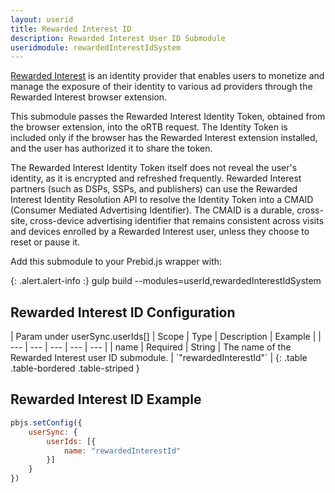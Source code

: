 ```yaml
---
layout: userid
title: Rewarded Interest ID
description: Rewarded Interest User ID Submodule
useridmodule: rewardedInterestIdSystem
---
```


[Rewarded Interest](https://www.rewardedinterest.com/) is an identity provider that enables users to monetize and manage the exposure of their identity to various ad providers through the Rewarded Interest browser extension.

This submodule passes the Rewarded Interest Identity Token, obtained from the browser extension, into the oRTB request. The Identity Token is included only if the browser has the Rewarded Interest extension installed, and the user has authorized it to share the token.

The Rewarded Interest Identity Token itself does not reveal the user's identity, as it is encrypted and refreshed frequently. Rewarded Interest partners (such as DSPs, SSPs, and publishers) can use the Rewarded Interest Identity Resolution API to resolve the Identity Token into a CMAID (Consumer Mediated Advertising Identifier). The CMAID is a durable, cross-site, cross-device advertising identifier that remains consistent across visits and devices enrolled by a Rewarded Interest user, unless they choose to reset or pause it.

Add this submodule to your Prebid.js wrapper with:

{: .alert.alert-info :}
gulp build --modules=userId,rewardedInterestIdSystem

## Rewarded Interest ID Configuration

<div class="table-responsive" markdown="1">
| Param under userSync.userIds[] | Scope | Type | Description | Example |
| --- | --- | --- | --- | --- |
| name | Required | String | The name of the Rewarded Interest user ID submodule. | `"rewardedInterestId"` |
{: .table .table-bordered .table-striped }
</div>

## Rewarded Interest ID Example

```javascript
pbjs.setConfig({
    userSync: {
        userIds: [{
            name: "rewardedInterestId"
        }]
    }
})
```
